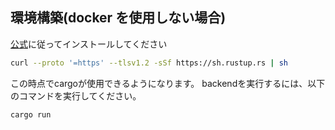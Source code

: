 ## 環境構築(docker を使用しない場合)
[公式](https://rustup.rs/)に従ってインストールしてください
```bash
curl --proto '=https' --tlsv1.2 -sSf https://sh.rustup.rs | sh
```

この時点でcargoが使用できるようになります。
backendを実行するには、以下のコマンドを実行してください。
```bash
cargo run
```